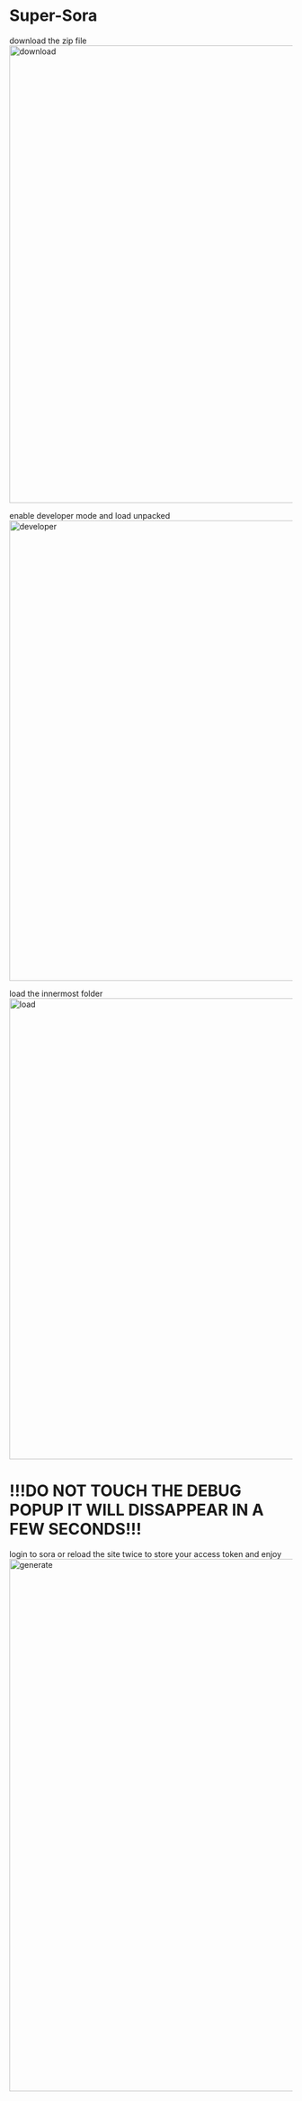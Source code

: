 # Super-Sora
download the zip file
<img width="1230" height="813" alt="download" src="https://github.com/user-attachments/assets/50abb1f2-c7a8-4113-9032-a1c8d7665b35" />

enable developer mode and load unpacked
<img width="1911" height="818" alt="developer" src="https://github.com/user-attachments/assets/8c483b30-1b98-4c39-90b1-3e96fe78d5ee" />

load the innermost folder
<img width="1889" height="819" alt="load" src="https://github.com/user-attachments/assets/aa275e9d-160b-4b04-b96f-514302b2783c" />


# !!!DO NOT TOUCH THE DEBUG POPUP IT WILL DISSAPPEAR IN A FEW SECONDS!!!
 login to sora or reload the site twice to store your access token and enjoy
<img width="1839" height="946" alt="generate" src="https://github.com/user-attachments/assets/0ac733d8-00ca-4d5f-8d94-18e24ad69720" />
